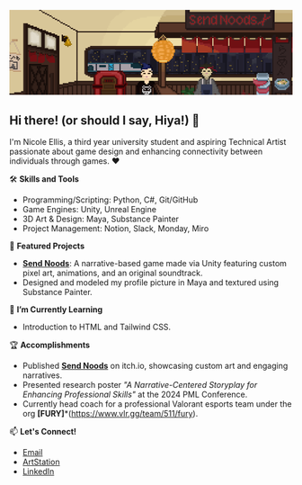 ![Send Noods Banner](assets/send-noods-banner.png)

## Hi there! (or should I say, Hiya!) 👋
I'm Nicole Ellis, a third year university student and aspiring Technical Artist passionate about game design and enhancing connectivity between individuals through games. ♥

🛠 **Skills and Tools**
- Programming/Scripting: Python, C#, Git/GitHub
- Game Engines: Unity, Unreal Engine
- 3D Art & Design: Maya, Substance Painter
- Project Management: Notion, Slack, Monday, Miro

🌟 **Featured Projects**
- [**Send Noods**](https://github.com/nicole-ellis/send-noods): A narrative-based game made via Unity featuring custom pixel art, animations, and an original soundtrack.
- Designed and modeled my profile picture in Maya and textured using Substance Painter.

🌱 **I’m Currently Learning**
- Introduction to HTML and Tailwind CSS.

🏆 **Accomplishments**
- Published **[Send Noods](https://nicoleellis.itch.io/send-noods)** on itch.io, showcasing custom art and engaging narratives.
- Presented research poster *"A Narrative-Centered Storyplay for Enhancing Professional Skills"* at the 2024 PML Conference.
- Currently head coach for a professional Valorant esports team under the org **[FURY]***(https://www.vlr.gg/team/511/fury).

📫 **Let's Connect!**
- [Email](nicole.ellis1212@gmail.com )
- [ArtStation](https://www.artstation.com/nicoleellis)
- [LinkedIn](linkedin.com/in/nicolellis)
